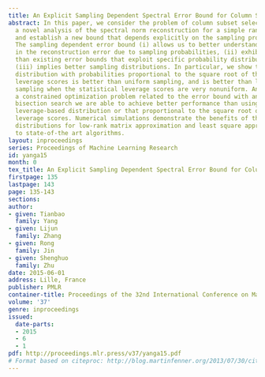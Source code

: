 ```yaml
---
title: An Explicit Sampling Dependent Spectral Error Bound for Column Subset Selection
abstract: In this paper, we consider the problem of column subset selection. We present
  a novel analysis of the spectral norm reconstruction for a simple randomized algorithm
  and establish a new bound that depends explicitly on the sampling probabilities.
  The sampling dependent error bound (i) allows us to better understand the tradeoff
  in the reconstruction error due to sampling probabilities, (ii) exhibits more insights
  than existing error bounds that exploit specific probability distributions, and
  (iii) implies better sampling distributions. In particular, we show that a sampling
  distribution with probabilities proportional to the square root of the statistical
  leverage scores is better than uniform sampling, and is better than leverage-based
  sampling when the statistical leverage scores are very nonuniform. And by solving
  a constrained optimization problem related to the error bound with an efficient
  bisection search we are able to achieve better performance than using either the
  leverage-based distribution or that proportional to the square root of the statistical
  leverage scores. Numerical simulations demonstrate the benefits of the new sampling
  distributions for low-rank matrix approximation and least square approximation compared
  to state-of-the art algorithms.
layout: inproceedings
series: Proceedings of Machine Learning Research
id: yanga15
month: 0
tex_title: An Explicit Sampling Dependent Spectral Error Bound for Column Subset Selection
firstpage: 135
lastpage: 143
page: 135-143
sections: 
author:
- given: Tianbao
  family: Yang
- given: Lijun
  family: Zhang
- given: Rong
  family: Jin
- given: Shenghuo
  family: Zhu
date: 2015-06-01
address: Lille, France
publisher: PMLR
container-title: Proceedings of the 32nd International Conference on Machine Learning
volume: '37'
genre: inproceedings
issued:
  date-parts:
  - 2015
  - 6
  - 1
pdf: http://proceedings.mlr.press/v37/yanga15.pdf
# Format based on citeproc: http://blog.martinfenner.org/2013/07/30/citeproc-yaml-for-bibliographies/
---
```

